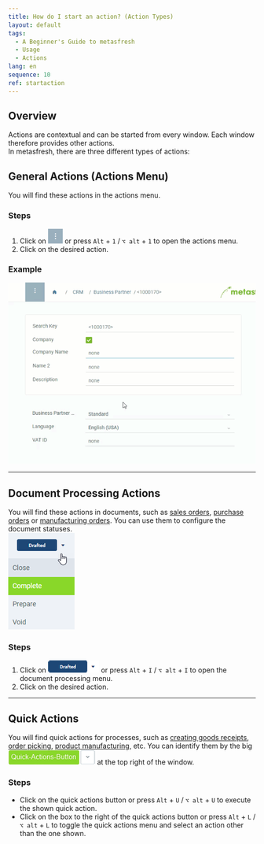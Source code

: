 ```yaml
---
title: How do I start an action? (Action Types)
layout: default
tags:
  - A Beginner's Guide to metasfresh
  - Usage
  - Actions
lang: en
sequence: 10
ref: startaction
---
```


## Overview
Actions are contextual and can be started from every window. Each window therefore provides other actions.<br>
In metasfresh, there are three different types of actions:

## <a name="actions-menu">General Actions (Actions Menu)</a>
You will find these actions in the actions menu.

### Steps
1. Click on ![](assets/actionsmenu_WebUI.png) or press `Alt` + `1` / `⌥ alt` + `1` to open the actions menu.
1. Click on the desired action.

### Example
<kbd><img src="assets/StartAction_walkthrough.gif" alt="GIF: Actions menu"></kbd>

---

## <a name="doc-processing">Document Processing Actions</a>
You will find these actions in documents, such as [sales orders](SalesOrder_recording), [purchase orders](CreatePurchaseOrder) or [manufacturing orders](NewManufacturingOrder). You can use them to configure the document statuses.<br>
![](assets/Menu_DocumentProcessingActions.png)

### Steps
1. Click on ![](assets/DocumentProcessingActions_default.png) or press `Alt` + `I` / `⌥ alt` + `I` to open the document processing menu.
1. Click on the desired action.

---

## <a name="quick-actions">Quick Actions</a>
You will find quick actions for processes, such as [creating goods receipts](CreateGoodsReceipt), [order picking](Order_picking_terminal), [product manufacturing](ProductionCompletion), etc. You can identify them by the big ![](assets/Quick-Actions-Button.png) at the top right of the window.

### Steps
- Click on the quick actions button or press `Alt` + `U` / `⌥ alt` + `U` to execute the shown quick action.
- Click on the box to the right of the quick actions button or press `Alt` + `L` / `⌥ alt` + `L` to toggle the quick actions menu and select an action other than the one shown.
